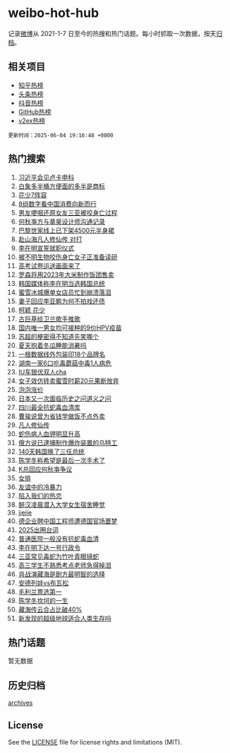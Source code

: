 # weibo-hot-hub

记录[微博](https://www.weibo.com)从 2021-1-7 日至今的热搜和热门话题。每小时抓取一次数据，按天[归档](archives)。

## 相关项目

- [知乎热榜](https://github.com/lonnyzhang423/zhihu-hot-hub)
- [头条热榜](https://github.com/lonnyzhang423/toutiao-hot-hub)
- [抖音热榜](https://github.com/lonnyzhang423/douyin-hot-hub)
- [GitHub热榜](https://github.com/lonnyzhang423/github-hot-hub)
- [v2ex热榜](https://github.com/lonnyzhang423/v2ex-hot-hub)


`更新时间：2025-06-04 19:16:48 +0800`

## 热门搜索

1. [习近平会见卢卡申科](https://m.weibo.cn/search?containerid=100103type%3D1%26t%3D10%26q%3D%23%E4%B9%A0%E8%BF%91%E5%B9%B3%E4%BC%9A%E8%A7%81%E5%8D%A2%E5%8D%A1%E7%94%B3%E7%A7%91%23&stream_entry_id=51&isnewpage=1&extparam=seat%3D1%26cate%3D10103%26dgr%3D0%26filter_type%3Drealtimehot%26stream_entry_id%3D51%26c_type%3D51%26pos%3D0%26q%3D%2523%25E4%25B9%25A0%25E8%25BF%2591%25E5%25B9%25B3%25E4%25BC%259A%25E8%25A7%2581%25E5%258D%25A2%25E5%258D%25A1%25E7%2594%25B3%25E7%25A7%2591%2523%26display_time%3D1749035806%26pre_seqid%3D17490358068440055778)
1. [白象多半桶方便面的多半是商标](https://m.weibo.cn/search?containerid=100103type%3D1%26t%3D10%26q%3D%23%E7%99%BD%E8%B1%A1%E5%A4%9A%E5%8D%8A%E6%A1%B6%E6%96%B9%E4%BE%BF%E9%9D%A2%E7%9A%84%E5%A4%9A%E5%8D%8A%E6%98%AF%E5%95%86%E6%A0%87%23&stream_entry_id=31&isnewpage=1&extparam=seat%3D1%26cate%3D5001%26lcate%3D5001%26stream_entry_id%3D31%26realpos%3D1%26q%3D%2523%25E7%2599%25BD%25E8%25B1%25A1%25E5%25A4%259A%25E5%258D%258A%25E6%25A1%25B6%25E6%2596%25B9%25E4%25BE%25BF%25E9%259D%25A2%25E7%259A%2584%25E5%25A4%259A%25E5%258D%258A%25E6%2598%25AF%25E5%2595%2586%25E6%25A0%2587%2523%26dgr%3D0%26filter_type%3Drealtimehot%26band_rank%3D1%26c_type%3D31%26pos%3D0%26flag%3D2%26display_time%3D1749035806%26pre_seqid%3D17490358068440055778)
1. [花少7阵容](https://m.weibo.cn/search?containerid=100103type%3D1%26t%3D10%26q%3D%E8%8A%B1%E5%B0%917%E9%98%B5%E5%AE%B9&stream_entry_id=31&isnewpage=1&extparam=seat%3D1%26cate%3D5001%26lcate%3D5001%26stream_entry_id%3D31%26realpos%3D2%26q%3D%25E8%258A%25B1%25E5%25B0%25917%25E9%2598%25B5%25E5%25AE%25B9%26dgr%3D0%26filter_type%3Drealtimehot%26band_rank%3D2%26c_type%3D31%26pos%3D1%26flag%3D2%26display_time%3D1749035806%26pre_seqid%3D17490358068440055778)
1. [8组数字看中国消费向新而行](https://m.weibo.cn/search?containerid=100103type%3D1%26t%3D10%26q%3D%238%E7%BB%84%E6%95%B0%E5%AD%97%E7%9C%8B%E4%B8%AD%E5%9B%BD%E6%B6%88%E8%B4%B9%E5%90%91%E6%96%B0%E8%80%8C%E8%A1%8C%23&stream_entry_id=31&isnewpage=1&extparam=seat%3D1%26cate%3D5001%26lcate%3D5001%26stream_entry_id%3D31%26realpos%3D3%26q%3D%25238%25E7%25BB%2584%25E6%2595%25B0%25E5%25AD%2597%25E7%259C%258B%25E4%25B8%25AD%25E5%259B%25BD%25E6%25B6%2588%25E8%25B4%25B9%25E5%2590%2591%25E6%2596%25B0%25E8%2580%258C%25E8%25A1%258C%2523%26dgr%3D0%26filter_type%3Drealtimehot%26band_rank%3D3%26c_type%3D31%26pos%3D2%26flag%3D0%26display_time%3D1749035806%26pre_seqid%3D17490358068440055778)
1. [男友哽咽还原女友三亚被咬身亡过程](https://m.weibo.cn/search?containerid=100103type%3D1%26t%3D10%26q%3D%23%E7%94%B7%E5%8F%8B%E5%93%BD%E5%92%BD%E8%BF%98%E5%8E%9F%E5%A5%B3%E5%8F%8B%E4%B8%89%E4%BA%9A%E8%A2%AB%E5%92%AC%E8%BA%AB%E4%BA%A1%E8%BF%87%E7%A8%8B%23&stream_entry_id=31&isnewpage=1&extparam=seat%3D1%26cate%3D5001%26lcate%3D5001%26stream_entry_id%3D31%26realpos%3D4%26q%3D%2523%25E7%2594%25B7%25E5%258F%258B%25E5%2593%25BD%25E5%2592%25BD%25E8%25BF%2598%25E5%258E%259F%25E5%25A5%25B3%25E5%258F%258B%25E4%25B8%2589%25E4%25BA%259A%25E8%25A2%25AB%25E5%2592%25AC%25E8%25BA%25AB%25E4%25BA%25A1%25E8%25BF%2587%25E7%25A8%258B%2523%26dgr%3D0%26filter_type%3Drealtimehot%26band_rank%3D4%26c_type%3D31%26pos%3D3%26flag%3D2%26display_time%3D1749035806%26pre_seqid%3D17490358068440055778)
1. [何秋亊方与章昊设计师沟通记录](https://m.weibo.cn/search?containerid=100103type%3D1%26t%3D10%26q%3D%23%E4%BD%95%E7%A7%8B%E4%BA%8A%E6%96%B9%E4%B8%8E%E7%AB%A0%E6%98%8A%E8%AE%BE%E8%AE%A1%E5%B8%88%E6%B2%9F%E9%80%9A%E8%AE%B0%E5%BD%95%23&stream_entry_id=31&isnewpage=1&extparam=seat%3D1%26cate%3D5001%26lcate%3D5001%26stream_entry_id%3D31%26realpos%3D5%26q%3D%2523%25E4%25BD%2595%25E7%25A7%258B%25E4%25BA%258A%25E6%2596%25B9%25E4%25B8%258E%25E7%25AB%25A0%25E6%2598%258A%25E8%25AE%25BE%25E8%25AE%25A1%25E5%25B8%2588%25E6%25B2%259F%25E9%2580%259A%25E8%25AE%25B0%25E5%25BD%2595%2523%26dgr%3D0%26filter_type%3Drealtimehot%26band_rank%3D5%26c_type%3D31%26pos%3D4%26flag%3D2%26display_time%3D1749035806%26pre_seqid%3D17490358068440055778)
1. [巴黎世家线上已下架4500元半身裙](https://m.weibo.cn/search?containerid=100103type%3D1%26t%3D10%26q%3D%23%E5%B7%B4%E9%BB%8E%E4%B8%96%E5%AE%B6%E7%BA%BF%E4%B8%8A%E5%B7%B2%E4%B8%8B%E6%9E%B64500%E5%85%83%E5%8D%8A%E8%BA%AB%E8%A3%99%23&stream_entry_id=31&isnewpage=1&extparam=seat%3D1%26cate%3D5001%26lcate%3D5001%26stream_entry_id%3D31%26realpos%3D6%26q%3D%2523%25E5%25B7%25B4%25E9%25BB%258E%25E4%25B8%2596%25E5%25AE%25B6%25E7%25BA%25BF%25E4%25B8%258A%25E5%25B7%25B2%25E4%25B8%258B%25E6%259E%25B64500%25E5%2585%2583%25E5%258D%258A%25E8%25BA%25AB%25E8%25A3%2599%2523%26dgr%3D0%26filter_type%3Drealtimehot%26band_rank%3D6%26c_type%3D31%26pos%3D5%26flag%3D2%26display_time%3D1749035806%26pre_seqid%3D17490358068440055778)
1. [赴山海凡人修仙传 对打](https://m.weibo.cn/search?containerid=100103type%3D1%26t%3D10%26q%3D%E8%B5%B4%E5%B1%B1%E6%B5%B7%E5%87%A1%E4%BA%BA%E4%BF%AE%E4%BB%99%E4%BC%A0+%E5%AF%B9%E6%89%93&stream_entry_id=31&isnewpage=1&extparam=seat%3D1%26cate%3D5001%26lcate%3D5001%26stream_entry_id%3D31%26realpos%3D7%26q%3D%25E8%25B5%25B4%25E5%25B1%25B1%25E6%25B5%25B7%25E5%2587%25A1%25E4%25BA%25BA%25E4%25BF%25AE%25E4%25BB%2599%25E4%25BC%25A0%2520%25E5%25AF%25B9%25E6%2589%2593%26dgr%3D0%26filter_type%3Drealtimehot%26band_rank%3D7%26c_type%3D31%26pos%3D6%26flag%3D1%26display_time%3D1749035806%26pre_seqid%3D17490358068440055778)
1. [李在明宣誓就职仪式](https://m.weibo.cn/search?containerid=100103type%3D1%26t%3D10%26q%3D%23%E6%9D%8E%E5%9C%A8%E6%98%8E%E5%AE%A3%E8%AA%93%E5%B0%B1%E8%81%8C%E4%BB%AA%E5%BC%8F%23&stream_entry_id=31&isnewpage=1&extparam=seat%3D1%26cate%3D5001%26lcate%3D5001%26stream_entry_id%3D31%26realpos%3D8%26q%3D%2523%25E6%259D%258E%25E5%259C%25A8%25E6%2598%258E%25E5%25AE%25A3%25E8%25AA%2593%25E5%25B0%25B1%25E8%2581%258C%25E4%25BB%25AA%25E5%25BC%258F%2523%26dgr%3D0%26filter_type%3Drealtimehot%26band_rank%3D8%26c_type%3D31%26pos%3D7%26flag%3D0%26display_time%3D1749035806%26pre_seqid%3D17490358068440055778)
1. [被不明生物咬伤身亡女子正准备读研](https://m.weibo.cn/search?containerid=100103type%3D1%26t%3D10%26q%3D%23%E8%A2%AB%E4%B8%8D%E6%98%8E%E7%94%9F%E7%89%A9%E5%92%AC%E4%BC%A4%E8%BA%AB%E4%BA%A1%E5%A5%B3%E5%AD%90%E6%AD%A3%E5%87%86%E5%A4%87%E8%AF%BB%E7%A0%94%23&stream_entry_id=31&isnewpage=1&extparam=seat%3D1%26cate%3D5001%26lcate%3D5001%26stream_entry_id%3D31%26realpos%3D9%26q%3D%2523%25E8%25A2%25AB%25E4%25B8%258D%25E6%2598%258E%25E7%2594%259F%25E7%2589%25A9%25E5%2592%25AC%25E4%25BC%25A4%25E8%25BA%25AB%25E4%25BA%25A1%25E5%25A5%25B3%25E5%25AD%2590%25E6%25AD%25A3%25E5%2587%2586%25E5%25A4%2587%25E8%25AF%25BB%25E7%25A0%2594%2523%26dgr%3D0%26filter_type%3Drealtimehot%26band_rank%3D9%26c_type%3D31%26pos%3D8%26flag%3D1%26display_time%3D1749035806%26pre_seqid%3D17490358068440055778)
1. [高考试卷运送画面来了](https://m.weibo.cn/search?containerid=100103type%3D1%26t%3D10%26q%3D%23%E9%AB%98%E8%80%83%E8%AF%95%E5%8D%B7%E8%BF%90%E9%80%81%E7%94%BB%E9%9D%A2%E6%9D%A5%E4%BA%86%23&stream_entry_id=31&isnewpage=1&extparam=seat%3D1%26cate%3D5001%26lcate%3D5001%26stream_entry_id%3D31%26realpos%3D10%26q%3D%2523%25E9%25AB%2598%25E8%2580%2583%25E8%25AF%2595%25E5%258D%25B7%25E8%25BF%2590%25E9%2580%2581%25E7%2594%25BB%25E9%259D%25A2%25E6%259D%25A5%25E4%25BA%2586%2523%26dgr%3D0%26filter_type%3Drealtimehot%26band_rank%3D10%26c_type%3D31%26pos%3D9%26flag%3D1%26display_time%3D1749035806%26pre_seqid%3D17490358068440055778)
1. [罗森将用2023年大米制作饭团售卖](https://m.weibo.cn/search?containerid=100103type%3D1%26t%3D10%26q%3D%23%E7%BD%97%E6%A3%AE%E5%B0%86%E7%94%A82023%E5%B9%B4%E5%A4%A7%E7%B1%B3%E5%88%B6%E4%BD%9C%E9%A5%AD%E5%9B%A2%E5%94%AE%E5%8D%96%23&stream_entry_id=31&isnewpage=1&extparam=seat%3D1%26cate%3D5001%26lcate%3D5001%26stream_entry_id%3D31%26realpos%3D11%26q%3D%2523%25E7%25BD%2597%25E6%25A3%25AE%25E5%25B0%2586%25E7%2594%25A82023%25E5%25B9%25B4%25E5%25A4%25A7%25E7%25B1%25B3%25E5%2588%25B6%25E4%25BD%259C%25E9%25A5%25AD%25E5%259B%25A2%25E5%2594%25AE%25E5%258D%2596%2523%26dgr%3D0%26filter_type%3Drealtimehot%26band_rank%3D11%26c_type%3D31%26pos%3D10%26flag%3D1%26display_time%3D1749035806%26pre_seqid%3D17490358068440055778)
1. [韩国媒体称李在明当选韩国总统](https://m.weibo.cn/search?containerid=100103type%3D1%26t%3D10%26q%3D%23%E9%9F%A9%E5%9B%BD%E5%AA%92%E4%BD%93%E7%A7%B0%E6%9D%8E%E5%9C%A8%E6%98%8E%E5%BD%93%E9%80%89%E9%9F%A9%E5%9B%BD%E6%80%BB%E7%BB%9F%23&stream_entry_id=31&isnewpage=1&extparam=seat%3D1%26cate%3D5001%26lcate%3D5001%26stream_entry_id%3D31%26realpos%3D12%26q%3D%2523%25E9%259F%25A9%25E5%259B%25BD%25E5%25AA%2592%25E4%25BD%2593%25E7%25A7%25B0%25E6%259D%258E%25E5%259C%25A8%25E6%2598%258E%25E5%25BD%2593%25E9%2580%2589%25E9%259F%25A9%25E5%259B%25BD%25E6%2580%25BB%25E7%25BB%259F%2523%26dgr%3D0%26filter_type%3Drealtimehot%26band_rank%3D12%26c_type%3D31%26pos%3D11%26flag%3D0%26display_time%3D1749035806%26pre_seqid%3D17490358068440055778)
1. [蜜雪冰城爆单女店员忙到崩溃落泪](https://m.weibo.cn/search?containerid=100103type%3D1%26t%3D10%26q%3D%23%E8%9C%9C%E9%9B%AA%E5%86%B0%E5%9F%8E%E7%88%86%E5%8D%95%E5%A5%B3%E5%BA%97%E5%91%98%E5%BF%99%E5%88%B0%E5%B4%A9%E6%BA%83%E8%90%BD%E6%B3%AA%23&stream_entry_id=31&isnewpage=1&extparam=seat%3D1%26cate%3D5001%26lcate%3D5001%26stream_entry_id%3D31%26realpos%3D13%26q%3D%2523%25E8%259C%259C%25E9%259B%25AA%25E5%2586%25B0%25E5%259F%258E%25E7%2588%2586%25E5%258D%2595%25E5%25A5%25B3%25E5%25BA%2597%25E5%2591%2598%25E5%25BF%2599%25E5%2588%25B0%25E5%25B4%25A9%25E6%25BA%2583%25E8%2590%25BD%25E6%25B3%25AA%2523%26dgr%3D0%26filter_type%3Drealtimehot%26band_rank%3D13%26c_type%3D31%26pos%3D12%26flag%3D2%26display_time%3D1749035806%26pre_seqid%3D17490358068440055778)
1. [妻子回应李亚鹏为何不拍戏还债](https://m.weibo.cn/search?containerid=100103type%3D1%26t%3D10%26q%3D%23%E5%A6%BB%E5%AD%90%E5%9B%9E%E5%BA%94%E6%9D%8E%E4%BA%9A%E9%B9%8F%E4%B8%BA%E4%BD%95%E4%B8%8D%E6%8B%8D%E6%88%8F%E8%BF%98%E5%80%BA%23&stream_entry_id=31&isnewpage=1&extparam=seat%3D1%26cate%3D5001%26lcate%3D5001%26stream_entry_id%3D31%26realpos%3D14%26q%3D%2523%25E5%25A6%25BB%25E5%25AD%2590%25E5%259B%259E%25E5%25BA%2594%25E6%259D%258E%25E4%25BA%259A%25E9%25B9%258F%25E4%25B8%25BA%25E4%25BD%2595%25E4%25B8%258D%25E6%258B%258D%25E6%2588%258F%25E8%25BF%2598%25E5%2580%25BA%2523%26dgr%3D0%26filter_type%3Drealtimehot%26band_rank%3D14%26c_type%3D31%26pos%3D13%26flag%3D0%26display_time%3D1749035806%26pre_seqid%3D17490358068440055778)
1. [柯颖 花少](https://m.weibo.cn/search?containerid=100103type%3D1%26t%3D10%26q%3D%E6%9F%AF%E9%A2%96+%E8%8A%B1%E5%B0%91&stream_entry_id=31&isnewpage=1&extparam=seat%3D1%26cate%3D5001%26lcate%3D5001%26stream_entry_id%3D31%26realpos%3D15%26q%3D%25E6%259F%25AF%25E9%25A2%2596%2520%25E8%258A%25B1%25E5%25B0%2591%26dgr%3D0%26filter_type%3Drealtimehot%26band_rank%3D15%26c_type%3D31%26pos%3D14%26flag%3D0%26display_time%3D1749035806%26pre_seqid%3D17490358068440055778)
1. [古巨基给卫兰歌手推歌](https://m.weibo.cn/search?containerid=100103type%3D1%26t%3D10%26q%3D%23%E5%8F%A4%E5%B7%A8%E5%9F%BA%E7%BB%99%E5%8D%AB%E5%85%B0%E6%AD%8C%E6%89%8B%E6%8E%A8%E6%AD%8C%23&stream_entry_id=31&isnewpage=1&extparam=seat%3D1%26cate%3D5001%26lcate%3D5001%26stream_entry_id%3D31%26realpos%3D16%26q%3D%2523%25E5%258F%25A4%25E5%25B7%25A8%25E5%259F%25BA%25E7%25BB%2599%25E5%258D%25AB%25E5%2585%25B0%25E6%25AD%258C%25E6%2589%258B%25E6%258E%25A8%25E6%25AD%258C%2523%26dgr%3D0%26filter_type%3Drealtimehot%26band_rank%3D16%26c_type%3D31%26pos%3D15%26flag%3D1%26display_time%3D1749035806%26pre_seqid%3D17490358068440055778)
1. [国内唯一男女均可接种的9价HPV疫苗](https://m.weibo.cn/search?containerid=100103type%3D1%26t%3D10%26q%3D%23%E5%9B%BD%E5%86%85%E5%94%AF%E4%B8%80%E7%94%B7%E5%A5%B3%E5%9D%87%E5%8F%AF%E6%8E%A5%E7%A7%8D%E7%9A%849%E4%BB%B7HPV%E7%96%AB%E8%8B%97%23&stream_entry_id=31&isnewpage=1&extparam=seat%3D1%26cate%3D5001%26lcate%3D5001%26stream_entry_id%3D31%26realpos%3D17%26q%3D%2523%25E5%259B%25BD%25E5%2586%2585%25E5%2594%25AF%25E4%25B8%2580%25E7%2594%25B7%25E5%25A5%25B3%25E5%259D%2587%25E5%258F%25AF%25E6%258E%25A5%25E7%25A7%258D%25E7%259A%25849%25E4%25BB%25B7HPV%25E7%2596%25AB%25E8%258B%2597%2523%26dgr%3D0%26filter_type%3Drealtimehot%26band_rank%3D17%26c_type%3D31%26pos%3D16%26flag%3D1%26display_time%3D1749035806%26pre_seqid%3D17490358068440055778)
1. [苏超的梗密得不知道先笑哪个](https://m.weibo.cn/search?containerid=100103type%3D1%26t%3D10%26q%3D%23%E8%8B%8F%E8%B6%85%E7%9A%84%E6%A2%97%E5%AF%86%E5%BE%97%E4%B8%8D%E7%9F%A5%E9%81%93%E5%85%88%E7%AC%91%E5%93%AA%E4%B8%AA%23&stream_entry_id=31&isnewpage=1&extparam=seat%3D1%26cate%3D5001%26lcate%3D5001%26stream_entry_id%3D31%26realpos%3D18%26q%3D%2523%25E8%258B%258F%25E8%25B6%2585%25E7%259A%2584%25E6%25A2%2597%25E5%25AF%2586%25E5%25BE%2597%25E4%25B8%258D%25E7%259F%25A5%25E9%2581%2593%25E5%2585%2588%25E7%25AC%2591%25E5%2593%25AA%25E4%25B8%25AA%2523%26dgr%3D0%26filter_type%3Drealtimehot%26band_rank%3D18%26c_type%3D31%26pos%3D17%26flag%3D1%26display_time%3D1749035806%26pre_seqid%3D17490358068440055778)
1. [夏天抱着冬瓜睡能消暑吗](https://m.weibo.cn/search?containerid=100103type%3D1%26t%3D10%26q%3D%E5%A4%8F%E5%A4%A9%E6%8A%B1%E7%9D%80%E5%86%AC%E7%93%9C%E7%9D%A1%E8%83%BD%E6%B6%88%E6%9A%91%E5%90%97&stream_entry_id=31&isnewpage=1&extparam=seat%3D1%26cate%3D5001%26lcate%3D5001%26pos%3D18%26realpos%3D19%26q%3D%25E5%25A4%258F%25E5%25A4%25A9%25E6%258A%25B1%25E7%259D%2580%25E5%2586%25AC%25E7%2593%259C%25E7%259D%25A1%25E8%2583%25BD%25E6%25B6%2588%25E6%259A%2591%25E5%2590%2597%26dgr%3D0%26is_ai_ask%3D1%26filter_type%3Drealtimehot%26band_rank%3D19%26c_type%3D31%26stream_entry_id%3D31%26flag%3D1%26display_time%3D1749035806%26pre_seqid%3D17490358068440055778)
1. [一根数据线外包装印18个品牌名](https://m.weibo.cn/search?containerid=100103type%3D1%26t%3D10%26q%3D%23%E4%B8%80%E6%A0%B9%E6%95%B0%E6%8D%AE%E7%BA%BF%E5%A4%96%E5%8C%85%E8%A3%85%E5%8D%B018%E4%B8%AA%E5%93%81%E7%89%8C%E5%90%8D%23&stream_entry_id=31&isnewpage=1&extparam=seat%3D1%26cate%3D5001%26lcate%3D5001%26stream_entry_id%3D31%26realpos%3D20%26q%3D%2523%25E4%25B8%2580%25E6%25A0%25B9%25E6%2595%25B0%25E6%258D%25AE%25E7%25BA%25BF%25E5%25A4%2596%25E5%258C%2585%25E8%25A3%2585%25E5%258D%25B018%25E4%25B8%25AA%25E5%2593%2581%25E7%2589%258C%25E5%2590%258D%2523%26dgr%3D0%26filter_type%3Drealtimehot%26band_rank%3D20%26c_type%3D31%26pos%3D19%26flag%3D1%26display_time%3D1749035806%26pre_seqid%3D17490358068440055778)
1. [湖南一家6口吃毒蘑菇中毒1人病危](https://m.weibo.cn/search?containerid=100103type%3D1%26t%3D10%26q%3D%23%E6%B9%96%E5%8D%97%E4%B8%80%E5%AE%B66%E5%8F%A3%E5%90%83%E6%AF%92%E8%98%91%E8%8F%87%E4%B8%AD%E6%AF%921%E4%BA%BA%E7%97%85%E5%8D%B1%23&stream_entry_id=31&isnewpage=1&extparam=seat%3D1%26cate%3D5001%26lcate%3D5001%26stream_entry_id%3D31%26realpos%3D21%26q%3D%2523%25E6%25B9%2596%25E5%258D%2597%25E4%25B8%2580%25E5%25AE%25B66%25E5%258F%25A3%25E5%2590%2583%25E6%25AF%2592%25E8%2598%2591%25E8%258F%2587%25E4%25B8%25AD%25E6%25AF%25921%25E4%25BA%25BA%25E7%2597%2585%25E5%258D%25B1%2523%26dgr%3D0%26filter_type%3Drealtimehot%26band_rank%3D21%26c_type%3D31%26pos%3D20%26flag%3D0%26display_time%3D1749035806%26pre_seqid%3D17490358068440055778)
1. [IU车银优双人cha](https://m.weibo.cn/search?containerid=100103type%3D1%26t%3D10%26q%3D%23IU%E8%BD%A6%E9%93%B6%E4%BC%98%E5%8F%8C%E4%BA%BAcha%23&stream_entry_id=31&isnewpage=1&extparam=seat%3D1%26cate%3D5001%26lcate%3D5001%26stream_entry_id%3D31%26realpos%3D22%26q%3D%2523IU%25E8%25BD%25A6%25E9%2593%25B6%25E4%25BC%2598%25E5%258F%258C%25E4%25BA%25BAcha%2523%26dgr%3D0%26filter_type%3Drealtimehot%26band_rank%3D22%26c_type%3D31%26pos%3D21%26flag%3D1%26display_time%3D1749035806%26pre_seqid%3D17490358068440055778)
1. [女子效仿转卖蜜雪时薪20元果断放弃](https://m.weibo.cn/search?containerid=100103type%3D1%26t%3D10%26q%3D%23%E5%A5%B3%E5%AD%90%E6%95%88%E4%BB%BF%E8%BD%AC%E5%8D%96%E8%9C%9C%E9%9B%AA%E6%97%B6%E8%96%AA20%E5%85%83%E6%9E%9C%E6%96%AD%E6%94%BE%E5%BC%83%23&stream_entry_id=31&isnewpage=1&extparam=seat%3D1%26cate%3D5001%26lcate%3D5001%26stream_entry_id%3D31%26realpos%3D23%26q%3D%2523%25E5%25A5%25B3%25E5%25AD%2590%25E6%2595%2588%25E4%25BB%25BF%25E8%25BD%25AC%25E5%258D%2596%25E8%259C%259C%25E9%259B%25AA%25E6%2597%25B6%25E8%2596%25AA20%25E5%2585%2583%25E6%259E%259C%25E6%2596%25AD%25E6%2594%25BE%25E5%25BC%2583%2523%26dgr%3D0%26filter_type%3Drealtimehot%26band_rank%3D23%26c_type%3D31%26pos%3D22%26flag%3D1%26display_time%3D1749035806%26pre_seqid%3D17490358068440055778)
1. [泡泡涨价](https://m.weibo.cn/search?containerid=100103type%3D1%26t%3D10%26q%3D%E6%B3%A1%E6%B3%A1%E6%B6%A8%E4%BB%B7&stream_entry_id=31&isnewpage=1&extparam=seat%3D1%26cate%3D5001%26lcate%3D5001%26stream_entry_id%3D31%26realpos%3D24%26q%3D%25E6%25B3%25A1%25E6%25B3%25A1%25E6%25B6%25A8%25E4%25BB%25B7%26dgr%3D0%26filter_type%3Drealtimehot%26band_rank%3D24%26c_type%3D31%26pos%3D23%26flag%3D0%26display_time%3D1749035806%26pre_seqid%3D17490358068440055778)
1. [日本又一次面临历史之问道义之问](https://m.weibo.cn/search?containerid=100103type%3D1%26t%3D10%26q%3D%23%E6%97%A5%E6%9C%AC%E5%8F%88%E4%B8%80%E6%AC%A1%E9%9D%A2%E4%B8%B4%E5%8E%86%E5%8F%B2%E4%B9%8B%E9%97%AE%E9%81%93%E4%B9%89%E4%B9%8B%E9%97%AE%23&stream_entry_id=31&isnewpage=1&extparam=seat%3D1%26cate%3D5001%26lcate%3D5001%26stream_entry_id%3D31%26realpos%3D25%26q%3D%2523%25E6%2597%25A5%25E6%259C%25AC%25E5%258F%2588%25E4%25B8%2580%25E6%25AC%25A1%25E9%259D%25A2%25E4%25B8%25B4%25E5%258E%2586%25E5%258F%25B2%25E4%25B9%258B%25E9%2597%25AE%25E9%2581%2593%25E4%25B9%2589%25E4%25B9%258B%25E9%2597%25AE%2523%26dgr%3D0%26filter_type%3Drealtimehot%26band_rank%3D25%26c_type%3D31%26pos%3D24%26flag%3D0%26display_time%3D1749035806%26pre_seqid%3D17490358068440055778)
1. [四川最全抗蛇毒血清库](https://m.weibo.cn/search?containerid=100103type%3D1%26t%3D10%26q%3D%23%E5%9B%9B%E5%B7%9D%E6%9C%80%E5%85%A8%E6%8A%97%E8%9B%87%E6%AF%92%E8%A1%80%E6%B8%85%E5%BA%93%23&stream_entry_id=31&isnewpage=1&extparam=seat%3D1%26cate%3D5001%26lcate%3D5001%26stream_entry_id%3D31%26realpos%3D26%26q%3D%2523%25E5%259B%259B%25E5%25B7%259D%25E6%259C%2580%25E5%2585%25A8%25E6%258A%2597%25E8%259B%2587%25E6%25AF%2592%25E8%25A1%2580%25E6%25B8%2585%25E5%25BA%2593%2523%26dgr%3D0%26filter_type%3Drealtimehot%26band_rank%3D26%26c_type%3D31%26pos%3D25%26flag%3D0%26display_time%3D1749035806%26pre_seqid%3D17490358068440055778)
1. [曹骏说曾为省钱学做饭不点外卖](https://m.weibo.cn/search?containerid=100103type%3D1%26t%3D10%26q%3D%23%E6%9B%B9%E9%AA%8F%E8%AF%B4%E6%9B%BE%E4%B8%BA%E7%9C%81%E9%92%B1%E5%AD%A6%E5%81%9A%E9%A5%AD%E4%B8%8D%E7%82%B9%E5%A4%96%E5%8D%96%23&stream_entry_id=31&isnewpage=1&extparam=seat%3D1%26cate%3D5001%26lcate%3D5001%26stream_entry_id%3D31%26realpos%3D27%26q%3D%2523%25E6%259B%25B9%25E9%25AA%258F%25E8%25AF%25B4%25E6%259B%25BE%25E4%25B8%25BA%25E7%259C%2581%25E9%2592%25B1%25E5%25AD%25A6%25E5%2581%259A%25E9%25A5%25AD%25E4%25B8%258D%25E7%2582%25B9%25E5%25A4%2596%25E5%258D%2596%2523%26dgr%3D0%26filter_type%3Drealtimehot%26band_rank%3D27%26c_type%3D31%26pos%3D26%26flag%3D0%26display_time%3D1749035806%26pre_seqid%3D17490358068440055778)
1. [凡人修仙传](https://m.weibo.cn/search?containerid=100103type%3D1%26t%3D10%26q%3D%E5%87%A1%E4%BA%BA%E4%BF%AE%E4%BB%99%E4%BC%A0&stream_entry_id=31&isnewpage=1&extparam=seat%3D1%26cate%3D5001%26lcate%3D5001%26stream_entry_id%3D31%26realpos%3D28%26q%3D%25E5%2587%25A1%25E4%25BA%25BA%25E4%25BF%25AE%25E4%25BB%2599%25E4%25BC%25A0%26dgr%3D0%26filter_type%3Drealtimehot%26band_rank%3D28%26c_type%3D31%26pos%3D27%26flag%3D1%26display_time%3D1749035806%26pre_seqid%3D17490358068440055778)
1. [蛇伤病人血钾明显升高](https://m.weibo.cn/search?containerid=100103type%3D1%26t%3D10%26q%3D%E8%9B%87%E4%BC%A4%E7%97%85%E4%BA%BA%E8%A1%80%E9%92%BE%E6%98%8E%E6%98%BE%E5%8D%87%E9%AB%98&stream_entry_id=31&isnewpage=1&extparam=seat%3D1%26cate%3D5001%26lcate%3D5001%26stream_entry_id%3D31%26realpos%3D29%26q%3D%25E8%259B%2587%25E4%25BC%25A4%25E7%2597%2585%25E4%25BA%25BA%25E8%25A1%2580%25E9%2592%25BE%25E6%2598%258E%25E6%2598%25BE%25E5%258D%2587%25E9%25AB%2598%26dgr%3D0%26filter_type%3Drealtimehot%26band_rank%3D29%26c_type%3D31%26pos%3D28%26flag%3D1%26display_time%3D1749035806%26pre_seqid%3D17490358068440055778)
1. [俄方说已逮捕制作爆炸装置的乌特工](https://m.weibo.cn/search?containerid=100103type%3D1%26t%3D10%26q%3D%23%E4%BF%84%E6%96%B9%E8%AF%B4%E5%B7%B2%E9%80%AE%E6%8D%95%E5%88%B6%E4%BD%9C%E7%88%86%E7%82%B8%E8%A3%85%E7%BD%AE%E7%9A%84%E4%B9%8C%E7%89%B9%E5%B7%A5%23&stream_entry_id=31&isnewpage=1&extparam=seat%3D1%26cate%3D5001%26lcate%3D5001%26stream_entry_id%3D31%26realpos%3D30%26q%3D%2523%25E4%25BF%2584%25E6%2596%25B9%25E8%25AF%25B4%25E5%25B7%25B2%25E9%2580%25AE%25E6%258D%2595%25E5%2588%25B6%25E4%25BD%259C%25E7%2588%2586%25E7%2582%25B8%25E8%25A3%2585%25E7%25BD%25AE%25E7%259A%2584%25E4%25B9%258C%25E7%2589%25B9%25E5%25B7%25A5%2523%26dgr%3D0%26filter_type%3Drealtimehot%26band_rank%3D30%26c_type%3D31%26pos%3D29%26flag%3D1%26display_time%3D1749035806%26pre_seqid%3D17490358068440055778)
1. [140天韩国换了三任总统](https://m.weibo.cn/search?containerid=100103type%3D1%26t%3D10%26q%3D%23140%E5%A4%A9%E9%9F%A9%E5%9B%BD%E6%8D%A2%E4%BA%86%E4%B8%89%E4%BB%BB%E6%80%BB%E7%BB%9F%23&stream_entry_id=31&isnewpage=1&extparam=seat%3D1%26cate%3D5001%26lcate%3D5001%26stream_entry_id%3D31%26realpos%3D31%26q%3D%2523140%25E5%25A4%25A9%25E9%259F%25A9%25E5%259B%25BD%25E6%258D%25A2%25E4%25BA%2586%25E4%25B8%2589%25E4%25BB%25BB%25E6%2580%25BB%25E7%25BB%259F%2523%26dgr%3D0%26filter_type%3Drealtimehot%26band_rank%3D31%26c_type%3D31%26pos%3D30%26flag%3D0%26display_time%3D1749035806%26pre_seqid%3D17490358068440055778)
1. [陈学冬称希望是最后一次手术了](https://m.weibo.cn/search?containerid=100103type%3D1%26t%3D10%26q%3D%23%E9%99%88%E5%AD%A6%E5%86%AC%E7%A7%B0%E5%B8%8C%E6%9C%9B%E6%98%AF%E6%9C%80%E5%90%8E%E4%B8%80%E6%AC%A1%E6%89%8B%E6%9C%AF%E4%BA%86%23&stream_entry_id=31&isnewpage=1&extparam=seat%3D1%26cate%3D5001%26lcate%3D5001%26stream_entry_id%3D31%26realpos%3D32%26q%3D%2523%25E9%2599%2588%25E5%25AD%25A6%25E5%2586%25AC%25E7%25A7%25B0%25E5%25B8%258C%25E6%259C%259B%25E6%2598%25AF%25E6%259C%2580%25E5%2590%258E%25E4%25B8%2580%25E6%25AC%25A1%25E6%2589%258B%25E6%259C%25AF%25E4%25BA%2586%2523%26dgr%3D0%26filter_type%3Drealtimehot%26band_rank%3D32%26c_type%3D31%26pos%3D31%26flag%3D0%26display_time%3D1749035806%26pre_seqid%3D17490358068440055778)
1. [K总回应何秋亊争议](https://m.weibo.cn/search?containerid=100103type%3D1%26t%3D10%26q%3D%23K%E6%80%BB%E5%9B%9E%E5%BA%94%E4%BD%95%E7%A7%8B%E4%BA%8A%E4%BA%89%E8%AE%AE%23&stream_entry_id=31&isnewpage=1&extparam=seat%3D1%26cate%3D5001%26lcate%3D5001%26stream_entry_id%3D31%26realpos%3D33%26q%3D%2523K%25E6%2580%25BB%25E5%259B%259E%25E5%25BA%2594%25E4%25BD%2595%25E7%25A7%258B%25E4%25BA%258A%25E4%25BA%2589%25E8%25AE%25AE%2523%26dgr%3D0%26filter_type%3Drealtimehot%26band_rank%3D33%26c_type%3D31%26pos%3D32%26flag%3D0%26display_time%3D1749035806%26pre_seqid%3D17490358068440055778)
1. [女排](https://m.weibo.cn/search?containerid=100103type%3D1%26t%3D10%26q%3D%E5%A5%B3%E6%8E%92&stream_entry_id=31&isnewpage=1&extparam=seat%3D1%26cate%3D5001%26lcate%3D5001%26stream_entry_id%3D31%26realpos%3D34%26q%3D%25E5%25A5%25B3%25E6%258E%2592%26dgr%3D0%26filter_type%3Drealtimehot%26band_rank%3D34%26c_type%3D31%26pos%3D33%26flag%3D1%26display_time%3D1749035806%26pre_seqid%3D17490358068440055778)
1. [友谊中的冷暴力](https://m.weibo.cn/search?containerid=100103type%3D1%26t%3D10%26q%3D%E5%8F%8B%E8%B0%8A%E4%B8%AD%E7%9A%84%E5%86%B7%E6%9A%B4%E5%8A%9B&stream_entry_id=31&isnewpage=1&extparam=seat%3D1%26cate%3D5001%26lcate%3D5001%26stream_entry_id%3D31%26realpos%3D35%26q%3D%25E5%258F%258B%25E8%25B0%258A%25E4%25B8%25AD%25E7%259A%2584%25E5%2586%25B7%25E6%259A%25B4%25E5%258A%259B%26dgr%3D0%26filter_type%3Drealtimehot%26band_rank%3D35%26c_type%3D31%26pos%3D34%26flag%3D1%26display_time%3D1749035806%26pre_seqid%3D17490358068440055778)
1. [陷入我们的热恋](https://m.weibo.cn/search?containerid=100103type%3D1%26t%3D10%26q%3D%E9%99%B7%E5%85%A5%E6%88%91%E4%BB%AC%E7%9A%84%E7%83%AD%E6%81%8B&stream_entry_id=31&isnewpage=1&extparam=seat%3D1%26cate%3D5001%26lcate%3D5001%26stream_entry_id%3D31%26realpos%3D36%26q%3D%25E9%2599%25B7%25E5%2585%25A5%25E6%2588%2591%25E4%25BB%25AC%25E7%259A%2584%25E7%2583%25AD%25E6%2581%258B%26dgr%3D0%26filter_type%3Drealtimehot%26band_rank%3D36%26c_type%3D31%26pos%3D35%26flag%3D1%26display_time%3D1749035806%26pre_seqid%3D17490358068440055778)
1. [醉汉凌晨潜入大学女生宿舍睡觉](https://m.weibo.cn/search?containerid=100103type%3D1%26t%3D10%26q%3D%23%E9%86%89%E6%B1%89%E5%87%8C%E6%99%A8%E6%BD%9C%E5%85%A5%E5%A4%A7%E5%AD%A6%E5%A5%B3%E7%94%9F%E5%AE%BF%E8%88%8D%E7%9D%A1%E8%A7%89%23&stream_entry_id=31&isnewpage=1&extparam=seat%3D1%26cate%3D5001%26lcate%3D5001%26stream_entry_id%3D31%26realpos%3D37%26q%3D%2523%25E9%2586%2589%25E6%25B1%2589%25E5%2587%258C%25E6%2599%25A8%25E6%25BD%259C%25E5%2585%25A5%25E5%25A4%25A7%25E5%25AD%25A6%25E5%25A5%25B3%25E7%2594%259F%25E5%25AE%25BF%25E8%2588%258D%25E7%259D%25A1%25E8%25A7%2589%2523%26dgr%3D0%26filter_type%3Drealtimehot%26band_rank%3D37%26c_type%3D31%26pos%3D36%26flag%3D1%26display_time%3D1749035806%26pre_seqid%3D17490358068440055778)
1. [jiejie](https://m.weibo.cn/search?containerid=100103type%3D1%26t%3D10%26q%3Djiejie&stream_entry_id=31&isnewpage=1&extparam=seat%3D1%26cate%3D5001%26lcate%3D5001%26stream_entry_id%3D31%26realpos%3D38%26q%3Djiejie%26dgr%3D0%26filter_type%3Drealtimehot%26band_rank%3D38%26c_type%3D31%26pos%3D37%26flag%3D1%26display_time%3D1749035806%26pre_seqid%3D17490358068440055778)
1. [德企业聘中国工程师遭德国官场噩梦](https://m.weibo.cn/search?containerid=100103type%3D1%26t%3D10%26q%3D%E5%BE%B7%E4%BC%81%E4%B8%9A%E8%81%98%E4%B8%AD%E5%9B%BD%E5%B7%A5%E7%A8%8B%E5%B8%88%E9%81%AD%E5%BE%B7%E5%9B%BD%E5%AE%98%E5%9C%BA%E5%99%A9%E6%A2%A6&stream_entry_id=31&isnewpage=1&extparam=seat%3D1%26cate%3D5001%26lcate%3D5001%26stream_entry_id%3D31%26realpos%3D39%26q%3D%25E5%25BE%25B7%25E4%25BC%2581%25E4%25B8%259A%25E8%2581%2598%25E4%25B8%25AD%25E5%259B%25BD%25E5%25B7%25A5%25E7%25A8%258B%25E5%25B8%2588%25E9%2581%25AD%25E5%25BE%25B7%25E5%259B%25BD%25E5%25AE%2598%25E5%259C%25BA%25E5%2599%25A9%25E6%25A2%25A6%26dgr%3D0%26filter_type%3Drealtimehot%26band_rank%3D39%26c_type%3D31%26pos%3D38%26flag%3D1%26display_time%3D1749035806%26pre_seqid%3D17490358068440055778)
1. [2025出圈台词](https://m.weibo.cn/search?containerid=100103type%3D1%26t%3D10%26q%3D%232025%E5%87%BA%E5%9C%88%E5%8F%B0%E8%AF%8D%23&stream_entry_id=31&isnewpage=1&extparam=seat%3D1%26cate%3D5001%26lcate%3D5001%26stream_entry_id%3D31%26realpos%3D40%26q%3D%25232025%25E5%2587%25BA%25E5%259C%2588%25E5%258F%25B0%25E8%25AF%258D%2523%26dgr%3D0%26filter_type%3Drealtimehot%26band_rank%3D40%26c_type%3D31%26pos%3D39%26flag%3D0%26display_time%3D1749035806%26pre_seqid%3D17490358068440055778)
1. [普通医院一般没有抗蛇毒血清](https://m.weibo.cn/search?containerid=100103type%3D1%26t%3D10%26q%3D%23%E6%99%AE%E9%80%9A%E5%8C%BB%E9%99%A2%E4%B8%80%E8%88%AC%E6%B2%A1%E6%9C%89%E6%8A%97%E8%9B%87%E6%AF%92%E8%A1%80%E6%B8%85%23&stream_entry_id=31&isnewpage=1&extparam=seat%3D1%26cate%3D5001%26lcate%3D5001%26stream_entry_id%3D31%26realpos%3D41%26q%3D%2523%25E6%2599%25AE%25E9%2580%259A%25E5%258C%25BB%25E9%2599%25A2%25E4%25B8%2580%25E8%2588%25AC%25E6%25B2%25A1%25E6%259C%2589%25E6%258A%2597%25E8%259B%2587%25E6%25AF%2592%25E8%25A1%2580%25E6%25B8%2585%2523%26dgr%3D0%26filter_type%3Drealtimehot%26band_rank%3D41%26c_type%3D31%26pos%3D40%26flag%3D0%26display_time%3D1749035806%26pre_seqid%3D17490358068440055778)
1. [李在明下达一号行政令](https://m.weibo.cn/search?containerid=100103type%3D1%26t%3D10%26q%3D%23%E6%9D%8E%E5%9C%A8%E6%98%8E%E4%B8%8B%E8%BE%BE%E4%B8%80%E5%8F%B7%E8%A1%8C%E6%94%BF%E4%BB%A4%23&stream_entry_id=31&isnewpage=1&extparam=seat%3D1%26cate%3D5001%26lcate%3D5001%26stream_entry_id%3D31%26realpos%3D42%26q%3D%2523%25E6%259D%258E%25E5%259C%25A8%25E6%2598%258E%25E4%25B8%258B%25E8%25BE%25BE%25E4%25B8%2580%25E5%258F%25B7%25E8%25A1%258C%25E6%2594%25BF%25E4%25BB%25A4%2523%26dgr%3D0%26filter_type%3Drealtimehot%26band_rank%3D42%26c_type%3D31%26pos%3D41%26flag%3D1%26display_time%3D1749035806%26pre_seqid%3D17490358068440055778)
1. [三亚常见毒蛇为竹叶青眼镜蛇](https://m.weibo.cn/search?containerid=100103type%3D1%26t%3D10%26q%3D%23%E4%B8%89%E4%BA%9A%E5%B8%B8%E8%A7%81%E6%AF%92%E8%9B%87%E4%B8%BA%E7%AB%B9%E5%8F%B6%E9%9D%92%E7%9C%BC%E9%95%9C%E8%9B%87%23&stream_entry_id=31&isnewpage=1&extparam=seat%3D1%26cate%3D5001%26lcate%3D5001%26stream_entry_id%3D31%26realpos%3D43%26q%3D%2523%25E4%25B8%2589%25E4%25BA%259A%25E5%25B8%25B8%25E8%25A7%2581%25E6%25AF%2592%25E8%259B%2587%25E4%25B8%25BA%25E7%25AB%25B9%25E5%258F%25B6%25E9%259D%2592%25E7%259C%25BC%25E9%2595%259C%25E8%259B%2587%2523%26dgr%3D0%26filter_type%3Drealtimehot%26band_rank%3D43%26c_type%3D31%26pos%3D42%26flag%3D0%26display_time%3D1749035806%26pre_seqid%3D17490358068440055778)
1. [高三学生不熟悉考点老师急得掉泪](https://m.weibo.cn/search?containerid=100103type%3D1%26t%3D10%26q%3D%23%E9%AB%98%E4%B8%89%E5%AD%A6%E7%94%9F%E4%B8%8D%E7%86%9F%E6%82%89%E8%80%83%E7%82%B9%E8%80%81%E5%B8%88%E6%80%A5%E5%BE%97%E6%8E%89%E6%B3%AA%23&stream_entry_id=31&isnewpage=1&extparam=seat%3D1%26cate%3D5001%26lcate%3D5001%26stream_entry_id%3D31%26realpos%3D44%26q%3D%2523%25E9%25AB%2598%25E4%25B8%2589%25E5%25AD%25A6%25E7%2594%259F%25E4%25B8%258D%25E7%2586%259F%25E6%2582%2589%25E8%2580%2583%25E7%2582%25B9%25E8%2580%2581%25E5%25B8%2588%25E6%2580%25A5%25E5%25BE%2597%25E6%258E%2589%25E6%25B3%25AA%2523%26dgr%3D0%26filter_type%3Drealtimehot%26band_rank%3D44%26c_type%3D31%26pos%3D43%26flag%3D0%26display_time%3D1749035806%26pre_seqid%3D17490358068440055778)
1. [肖战演藏海是剧方最明智的选择](https://m.weibo.cn/search?containerid=100103type%3D1%26t%3D10%26q%3D%23%E8%82%96%E6%88%98%E6%BC%94%E8%97%8F%E6%B5%B7%E6%98%AF%E5%89%A7%E6%96%B9%E6%9C%80%E6%98%8E%E6%99%BA%E7%9A%84%E9%80%89%E6%8B%A9%23&stream_entry_id=31&isnewpage=1&extparam=seat%3D1%26cate%3D5001%26lcate%3D5001%26stream_entry_id%3D31%26realpos%3D45%26q%3D%2523%25E8%2582%2596%25E6%2588%2598%25E6%25BC%2594%25E8%2597%258F%25E6%25B5%25B7%25E6%2598%25AF%25E5%2589%25A7%25E6%2596%25B9%25E6%259C%2580%25E6%2598%258E%25E6%2599%25BA%25E7%259A%2584%25E9%2580%2589%25E6%258B%25A9%2523%26dgr%3D0%26filter_type%3Drealtimehot%26band_rank%3D45%26c_type%3D31%26pos%3D44%26flag%3D0%26display_time%3D1749035806%26pre_seqid%3D17490358068440055778)
1. [安德列娃vs布瓦松](https://m.weibo.cn/search?containerid=100103type%3D1%26t%3D10%26q%3D%E5%AE%89%E5%BE%B7%E5%88%97%E5%A8%83vs%E5%B8%83%E7%93%A6%E6%9D%BE&stream_entry_id=31&isnewpage=1&extparam=seat%3D1%26cate%3D5001%26lcate%3D5001%26stream_entry_id%3D31%26realpos%3D46%26q%3D%25E5%25AE%2589%25E5%25BE%25B7%25E5%2588%2597%25E5%25A8%2583vs%25E5%25B8%2583%25E7%2593%25A6%25E6%259D%25BE%26dgr%3D0%26filter_type%3Drealtimehot%26band_rank%3D46%26c_type%3D31%26pos%3D45%26flag%3D1%26display_time%3D1749035806%26pre_seqid%3D17490358068440055778)
1. [毛利兰票选第一](https://m.weibo.cn/search?containerid=100103type%3D1%26t%3D10%26q%3D%E6%AF%9B%E5%88%A9%E5%85%B0%E7%A5%A8%E9%80%89%E7%AC%AC%E4%B8%80&stream_entry_id=31&isnewpage=1&extparam=seat%3D1%26cate%3D5001%26lcate%3D5001%26stream_entry_id%3D31%26realpos%3D47%26q%3D%25E6%25AF%259B%25E5%2588%25A9%25E5%2585%25B0%25E7%25A5%25A8%25E9%2580%2589%25E7%25AC%25AC%25E4%25B8%2580%26dgr%3D0%26filter_type%3Drealtimehot%26band_rank%3D47%26c_type%3D31%26pos%3D46%26flag%3D1%26display_time%3D1749035806%26pre_seqid%3D17490358068440055778)
1. [陈学冬坎坷的一生](https://m.weibo.cn/search?containerid=100103type%3D1%26t%3D10%26q%3D%23%E9%99%88%E5%AD%A6%E5%86%AC%E5%9D%8E%E5%9D%B7%E7%9A%84%E4%B8%80%E7%94%9F%23&stream_entry_id=31&isnewpage=1&extparam=seat%3D1%26cate%3D5001%26lcate%3D5001%26stream_entry_id%3D31%26realpos%3D48%26q%3D%2523%25E9%2599%2588%25E5%25AD%25A6%25E5%2586%25AC%25E5%259D%258E%25E5%259D%25B7%25E7%259A%2584%25E4%25B8%2580%25E7%2594%259F%2523%26dgr%3D0%26filter_type%3Drealtimehot%26band_rank%3D48%26c_type%3D31%26pos%3D47%26flag%3D1%26display_time%3D1749035806%26pre_seqid%3D17490358068440055778)
1. [藏海传云合占比破40%](https://m.weibo.cn/search?containerid=100103type%3D1%26t%3D10%26q%3D%23%E8%97%8F%E6%B5%B7%E4%BC%A0%E4%BA%91%E5%90%88%E5%8D%A0%E6%AF%94%E7%A0%B440%25%23&stream_entry_id=31&isnewpage=1&extparam=seat%3D1%26cate%3D5001%26lcate%3D5001%26stream_entry_id%3D31%26realpos%3D49%26q%3D%2523%25E8%2597%258F%25E6%25B5%25B7%25E4%25BC%25A0%25E4%25BA%2591%25E5%2590%2588%25E5%258D%25A0%25E6%25AF%2594%25E7%25A0%25B440%2525%2523%26dgr%3D0%26filter_type%3Drealtimehot%26band_rank%3D49%26c_type%3D31%26pos%3D48%26flag%3D0%26display_time%3D1749035806%26pre_seqid%3D17490358068440055778)
1. [新发现的超级地球适合人类生存吗](https://m.weibo.cn/search?containerid=100103type%3D1%26t%3D10%26q%3D%E6%96%B0%E5%8F%91%E7%8E%B0%E7%9A%84%E8%B6%85%E7%BA%A7%E5%9C%B0%E7%90%83%E9%80%82%E5%90%88%E4%BA%BA%E7%B1%BB%E7%94%9F%E5%AD%98%E5%90%97&stream_entry_id=31&isnewpage=1&extparam=seat%3D1%26cate%3D5001%26lcate%3D5001%26pos%3D49%26realpos%3D50%26q%3D%25E6%2596%25B0%25E5%258F%2591%25E7%258E%25B0%25E7%259A%2584%25E8%25B6%2585%25E7%25BA%25A7%25E5%259C%25B0%25E7%2590%2583%25E9%2580%2582%25E5%2590%2588%25E4%25BA%25BA%25E7%25B1%25BB%25E7%2594%259F%25E5%25AD%2598%25E5%2590%2597%26dgr%3D0%26is_ai_ask%3D1%26filter_type%3Drealtimehot%26band_rank%3D50%26c_type%3D31%26stream_entry_id%3D31%26flag%3D1%26display_time%3D1749035806%26pre_seqid%3D17490358068440055778)

## 热门话题

暂无数据

## 历史归档

[archives](archives)

## License

See the [LICENSE](LICENSE) file for license rights and limitations (MIT).

